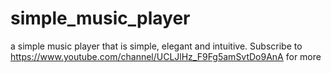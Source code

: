 # simple_music_player
a simple music player that is simple, elegant and intuitive. Subscribe to https://www.youtube.com/channel/UCLJlHz_F9Fg5amSvtDo9AnA for more

